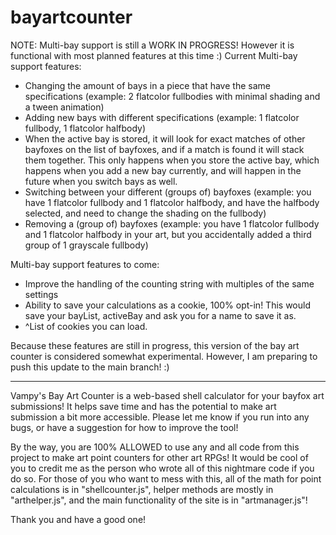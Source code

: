 # bayartcounter
NOTE: Multi-bay support is still a WORK IN PROGRESS! However it is functional with most planned features at this time :)
Current Multi-bay support features:
- Changing the amount of bays in a piece that have the same specifications (example: 2 flatcolor fullbodies with minimal shading and a tween animation)
- Adding new bays with different specifications (example: 1 flatcolor fullbody, 1 flatcolor halfbody)
- When the active bay is stored, it will look for exact matches of other bayfoxes on the list of bayfoxes, and if a match is found it will stack them together. This only happens when you store the active bay, which happens when you add a new bay currently, and will happen in the future when you switch bays as well.
- Switching between your different (groups of) bayfoxes (example: you have 1 flatcolor fullbody and 1 flatcolor halfbody, and have the halfbody selected, and need to change the shading on the fullbody)
- Removing a (group of) bayfoxes (example: you have 1 flatcolor fullbody and 1 flatcolor halfbody in your art, but you accidentally added a third group of 1 grayscale fullbody)

Multi-bay support features to come:
- Improve the handling of the counting string with multiples of the same settings
- Ability to save your calculations as a cookie, 100% opt-in! This would save your bayList, activeBay and ask you for a name to save it as.
- ^List of cookies you can load.

Because these features are still in progress, this version of the bay art counter is considered somewhat experimental. However, I am preparing to push this update to the main branch! :)

---

Vampy's Bay Art Counter is a web-based shell calculator for your bayfox art submissions!
It helps save time and has the potential to make art submission a bit more accessible.
Please let me know if you run into any bugs, or have a suggestion for how to improve the tool!

By the way, you are 100% ALLOWED to use any and all code from this project to make art point counters for other art RPGs!
It would be cool of you to credit me as the person who wrote all of this nightmare code if you do so.
For those of you who want to mess with this, all of the math for point calculations is in "shellcounter.js", helper methods are mostly in "arthelper.js", and the main functionality of the site is in "artmanager.js"!

Thank you and have a good one!

